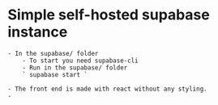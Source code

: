 # Simple self-hosted supabase instance
    - In the supabase/ folder
        - To start you need supabase-cli
        - Run in the supabase/ folder
        ` supabase start `

    - The front end is made with react without any styling.
    - 
